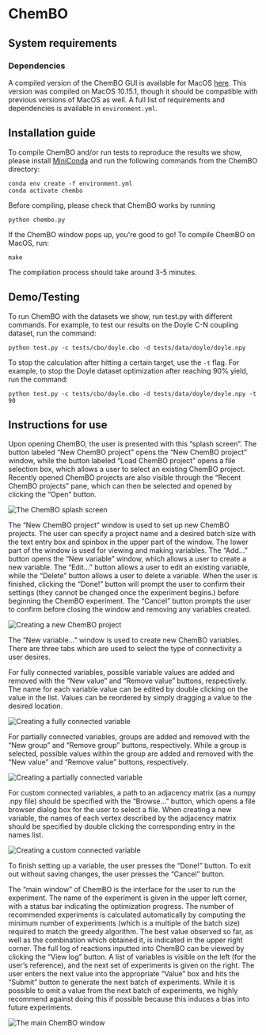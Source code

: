 # ChemBO
## System requirements
### Dependencies
A compiled version of the ChemBO GUI is available for MacOS [here](https://github.com/johnfhartwig/ChemBO/raw/master/chembo.dmg).
This version was compiled on MacOS 10.15.1, though it should be compatible with previous versions of MacOS as well.
A full list of requirements and dependencies is available in `environment.yml`.

## Installation guide
To compile ChemBO and/or run tests to reproduce the results we show, please install [MiniConda](https://docs.conda.io/en/latest/miniconda.html) and run the following commands from the ChemBO directory:
```
conda env create -f environment.yml
conda activate chembo
```
Before compiling, please check that ChemBO works by running
```
python chembo.py
```
If the ChemBO window pops up, you're good to go! To compile ChemBO on MacOS, run:
```
make
```
The compilation process should take around 3-5 minutes.

## Demo/Testing
To run ChemBO with the datasets we show, run test.py with different commands. For example, to test our results on the Doyle C-N coupling dataset, run the command:
```
python test.py -c tests/cbo/doyle.cbo -d tests/data/doyle/doyle.npy
```
To stop the calculation after hitting a certain target, use the `-t` flag. For example, to stop the Doyle dataset optimization after reaching 90% yield, run the command:
```
python test.py -c tests/cbo/doyle.cbo -d tests/data/doyle/doyle.npy -t 90
```

## Instructions for use
Upon opening ChemBO, the user is presented with this “splash screen”. The button labeled “New ChemBO project” opens the “New ChemBO project” window, while the button labeled “Load ChemBO project” opens a file selection box, which allows a user to select an existing ChemBO project. Recently opened ChemBO projects are also visible through the “Recent ChemBO projects” pane, which can then be selected and opened by clicking the “Open” button.

![The ChemBO splash screen](/img/welcome.png)

The “New ChemBO project” window is used to set up new ChemBO projects. The user can specify a project name and a desired batch size with the text entry box and spinbox in the upper part of the window. The lower part of the window is used for viewing and making variables. The “Add…” button opens the “New variable” window, which allows a user to create a new variable. The “Edit…” button allows a user to edit an existing variable, while the “Delete” button allows a user to delete a variable. When the user is finished, clicking the “Done!” button will prompt the user to confirm their settings (they cannot be changed once the experiment begins.) before beginning the ChemBO experiment. The “Cancel” button prompts the user to confirm before closing the window and removing any variables created.

![Creating a new ChemBO project](/img/new_proj.png)

The “New variable…” window is used to create new ChemBO variables. There are three tabs which are used to select the type of connectivity a user desires.

For fully connected variables, possible variable values are added and removed with the “New value” and “Remove value” buttons, respectively. The name for each variable value can be edited by double clicking on the value in the list. Values can be reordered by simply dragging a value to the desired location.

![Creating a fully connected variable](/img/fc_var.png)

For partially connected variables, groups are added and removed with the “New group” and “Remove group” buttons, respectively. While a group is selected, possible values within the group are added and removed with the “New value” and “Remove value” buttons, respectively.

![Creating a partially connected variable](/img/pc_var.png)

For custom connected variables, a path to an adjacency matrix (as a numpy .npy file) should be specified with the “Browse…” button, which opens a file browser dialog box for the user to select a file. When creating a new variable, the names of each vertex described by the adjacency matrix should be specified by double clicking the corresponding entry in the names list.

![Creating a custom connected variable](/img/cc_var.png)

To finish setting up a variable, the user presses the “Done!” button. To exit out without saving changes, the user presses the “Cancel” button.

The “main window” of ChemBO is the interface for the user to run the experiment. The name of the experiment is given in the upper left corner, with a status bar indicating the optimization progress. The number of recommended experiments is calculated automatically by computing the minimum number of experiments (which is a multiple of the batch size) required to match the greedy algorithm. The best value observed so far, as well as the combination which obtained it, is indicated in the upper right corner. The full log of reactions inputted into ChemBO can be viewed by clicking the “View log” button. A list of variables is visible on the left (for the user’s reference), and the next set of experiments is given on the right. The user enters the next value into the appropriate “Value” box and hits the “Submit” button to generate the next batch of experiments. While it is possible to omit a value from the next batch of experiments, we highly recommend against doing this if possible because this induces a bias into future experiments.

![The main ChemBO window](/img/main.png)

